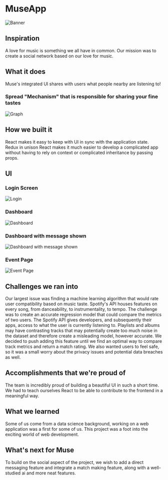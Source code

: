 # MuseApp

![Banner](https://raw.githubusercontent.com/CFKeef/MuseApp/main/assets/images/Musebanner.png)

## Inspiration

A love for music is something we all have in common. Our mission was to create a social network based on our love for music.

## What it does

Muse's integrated UI shares with users what people nearby are listening to!

### Spread "Mechanism" that is responsible for sharing your fine tastes
![Graph](https://raw.githubusercontent.com/CFKeef/MuseApp/main/assets/images/spreadGraph.png)

## How we built it

React makes it easy to keep with UI in sync with the application state. Redux in unison React makes it much easier to develop a complicated app without having to rely on context or complicated inheritance by passing props.

## UI

### Login Screen
![Login](https://raw.githubusercontent.com/CFKeef/MuseApp/main/assets/images/Login.PNG)

### Dashboard
![Dashboard](https://raw.githubusercontent.com/CFKeef/MuseApp/main/assets/images/dash.PNG)

### Dashboard with message shown
![Dashboard with message shown](https://raw.githubusercontent.com/CFKeef/MuseApp/main/assets/images/dashNotif.PNG)

### Event Page
![Event Page](https://raw.githubusercontent.com/CFKeef/MuseApp/main/assets/images/ARtists.PNG)

## Challenges we ran into

Our largest issue was finding a machine learning algorithm that would rate user compatibility based on music taste. Spotify's API houses features on every song, from danceability, to instrumentality, to tempo. The challenge was to create an accurate regression model that could compare the metrics of two users. The Spotify API gives developers, and subsequently their apps, access to what the user is currently listening to. Playlists and albums may have contrasting tracks that may potentially create too much noise in the dataset and therefore create a misleading model, however accurate. We decided to push adding this feature until we find an optimal way to compare track metrics and return a match rating. We also wanted users to feel safe, so it was a small worry about the privacy issues and potential data breaches as well.

## Accomplishments that we're proud of

The team is incredibly proud of building a beautiful UI in such a short time. We had to teach ourselves React to be able to contribute to the frontend in a meaningful way.

## What we learned

Some of us come from a data science background, working on a web application was a first for some of us. This project was a foot into the exciting world of web development.

## What's next for Muse

To build on the social aspect of the project, we wish to add a direct messaging feature and integrate a match making feature, along with a well-studied ai and more neat features. 
